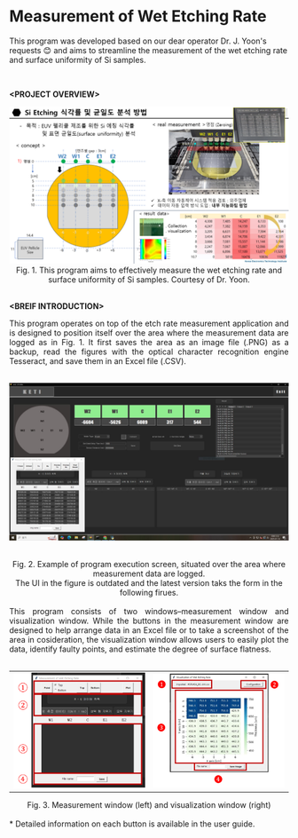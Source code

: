 # Measurement of Wet Etching Rate
This program was developed based on our dear operator Dr. J. Yoon's requests 😊 and aims to streamline the measurement of the wet etching rate and surface uniformity of Si samples. 


<br>

**&lt;PROJECT OVERVIEW&gt;**
  
<img src="images/ocr_img2.png" alt="Alt text" width="600" />
<div align="center">Fig. 1. This program aims to effectively measure the wet etching rate and surface uniformity of Si samples. Courtesy of Dr. Yoon.</div> 
<br>

**&lt;BREIF INTRODUCTION&gt;**

<div align="justify"> 
This program operates on top of the etch rate measurement application and is designed to position itself over the area where the measurement data are logged as in Fig. 1. It first saves the area as an image file (.PNG) as a backup, read the figures with the optical character recognition engine Tesseract, and save them in an Excel file (.CSV). 
</div>
<br>
<p align='center'>
<img src="images/ocr_img.png" alt="Alt text" width="600" />
</p>
<br>
<div align="center">Fig. 2. Example of program execution screen, situated over the area where measurement data are logged. 
  <br>The UI in the figure is outdated and the latest version taks the form in the following firues.</div> 
<br>

<div align="justify">
  This program consists of two windows–measurement window and visualization window. While the buttons in the measurement window are designed to help arrange data in an Excel file or to take a screenshot of the area in cosideration, the visualization window allows users to easily plot the data, identify faulty points, and estimate the degree of surface flatness. 
</div>
<br>
<table>
  <tr>
    <td><img src="images/ocr_window1.png" width="400"/></td>
    <td><img src="images/ocr_window2.png" width="400"/></td>
  </tr>
</table>
<div align="center">Fig. 3. Measurement window (left) and visualization window (right)</div> 
<br>
* Detailed information on each button is available in the user guide.
